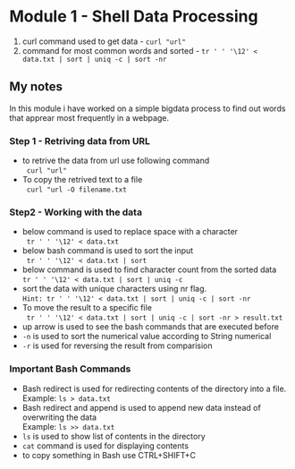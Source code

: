 # Module 1 - Shell Data Processing

1. curl command used to get data - ```curl "url"```
2. command for most common words and sorted - ```tr ' ' '\12' < data.txt | sort | uniq -c | sort -nr```

## My notes

In this module i have worked on a simple bigdata process to find out words that apprear most frequently in a webpage.

### Step 1 - Retriving data from URL
- to retrive the data from url use following command  
``` curl "url"```
- To copy the retrived text to a file  
``` curl "url -O filename.txt```
### Step2 - Working with the data
- below command is used to replace space with a character  
``` tr ' ' '\12' < data.txt```
- below bash command is used to sort the input  
``` tr ' ' '\12' < data.txt | sort```
- below command is used to find character count from the sorted data  
``` tr ' ' '\12' < data.txt | sort | uniq -c ```
- sort the data with unique characters using nr flag.  
``` Hint: tr ' ' '\12' < data.txt | sort | uniq -c | sort -nr ```
- To move the result to a specific file  
``` tr ' ' '\12' < data.txt | sort | uniq -c | sort -nr > result.txt```
- up arrow is used to see the bash commands that are executed before
- ```-n``` is used to sort the numerical value according to String numerical 
- ```-r``` is used for reversing the result from comparision

### Important Bash Commands
- Bash redirect is used for redirecting contents of the directory into a file.  
Example: ```ls > data.txt```
- Bash redirect and append is used to append new data instead of overwriting the data  
Example: ```ls >> data.txt```
- ```ls``` is used to show list of contents in the directory
- ```cat``` command is used for displaying contents
- to copy something in Bash use CTRL+SHIFT+C
